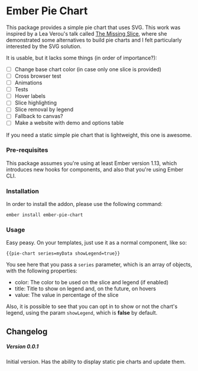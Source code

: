 # Ember Pie Chart

This package provides a simple pie chart that uses SVG.
This work was inspired by a Lea Verou's talk called [The Missing Slice](https://www.youtube.com/watch?v=s4HdeJctq-A), where she demonstrated some alternatives to build pie charts and I felt particularly interested by the SVG solution.

It is usable, but it lacks some things (in order of importance?):

- [ ] Change base chart color (in case only one slice is provided)
- [ ] Cross browser test
- [ ] Animations
- [ ] Tests
- [ ] Hover labels
- [ ] Slice highlighting
- [ ] Slice removal by legend
- [ ] Fallback to canvas?
- [ ] Make a website with demo and options table

If you need a static simple pie chart that is lightweight, this one is awesome.

### Pre-requisites

This package assumes you're using at least Ember version 1.13, which introduces new hooks for components, and also that you're using Ember CLI.

### Installation

In order to install the addon, please use the following command:

```
ember install ember-pie-chart
```

### Usage

Easy peasy. On your templates, just use it as a normal component, like so:

```
{{pie-chart series=myData showLegend=true}}
```

You see here that you pass a `series` parameter, which is an array of objects, with the following properties:

- color: The color to be used on the slice and legend (if enabled)
- title: Title to show on legend and, on the future, on hovers
- value: The value in percentage of the slice

Also, it is possible to see that you can opt in to show or not the chart's legend, using the param `showLegend`, which is **false** by default.

## Changelog

##### Version 0.0.1

Initial version.
Has the ability to display static pie charts and update them.
